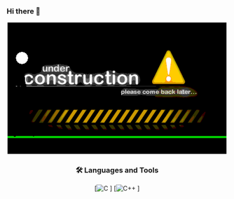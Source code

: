### Hi there 👋
<div align="center">
  
![](/images/construction.gif)


### 🛠 Languages and Tools
[![C](https://img.shields.io/badge/-C++-333333?style=flat&logo=C%2B%2B&logoColor=00599C)&nbsp;]
[![C++](https://img.shields.io/badge/-C-333333?style=flat&logo=C&logoColor=A8B9CC)&nbsp;]
</div>
